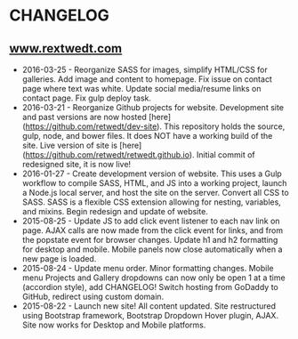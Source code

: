 # CHANGELOG
## www.rextwedt.com

 - 2016-03-25 - Reorganize SASS for images, simplify HTML/CSS for galleries.  Add image and content to homepage.  Fix issue on contact page where text was white.  Update social media/resume links on contact page.  Fix gulp deploy task.
 - 2016-03-21 - Reorganize Github projects for website.  Development site and past versions are now hosted [here] (https://github.com/retwedt/dev-site).  This repository holds the source, gulp, node, and bower files.  It does NOT have a working build of the site.  Live version of site is [here] (https://github.com/retwedt/retwedt.github.io).  Initial commit of redesigned site, it is now live!
 - 2016-01-27 - Create development version of website.  This uses a Gulp workflow to compile SASS, HTML, and JS into a working project, launch a Node.js local server, and host the site on the server.  Convert all CSS to SASS.  SASS is a flexible CSS extension allowing for nesting, variables, and mixins.  Begin redesign and update of website.
 - 2015-08-25 - Update JS to add click event listener to each nav link on page.  AJAX calls are now made from the click event for links, and from the popstate event for browser changes.  Update h1 and h2 formatting for desktop and mobile.  Mobile panels now close automatically when a new page is loaded.
 - 2015-08-24 - Update menu order.  Minor formatting changes.  Mobile menu Projects and Gallery dropdowns can now only be open 1 at a time (accordion style), add CHANGELOG!  Switch hosting from GoDaddy to GitHub, redirect using custom domain.
 - 2015-08-22 - Launch new site!  All content updated.  Site restructured using Bootstrap framework, Bootstrap Dropdown Hover plugin, AJAX.  Site now works for Desktop and Mobile platforms.
